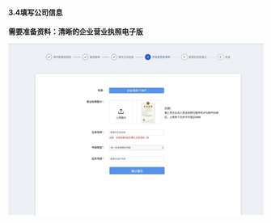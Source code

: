 #### 3.4填写公司信息

**需要准备资料：清晰的企业营业执照电子版**

[![图片](./image/6feb8257-d0e5-4d27-a43d-ca0de967ecf9.038.jpeg "图片")](./image/6feb8257-d0e5-4d27-a43d-ca0de967ecf9.038.jpeg)
